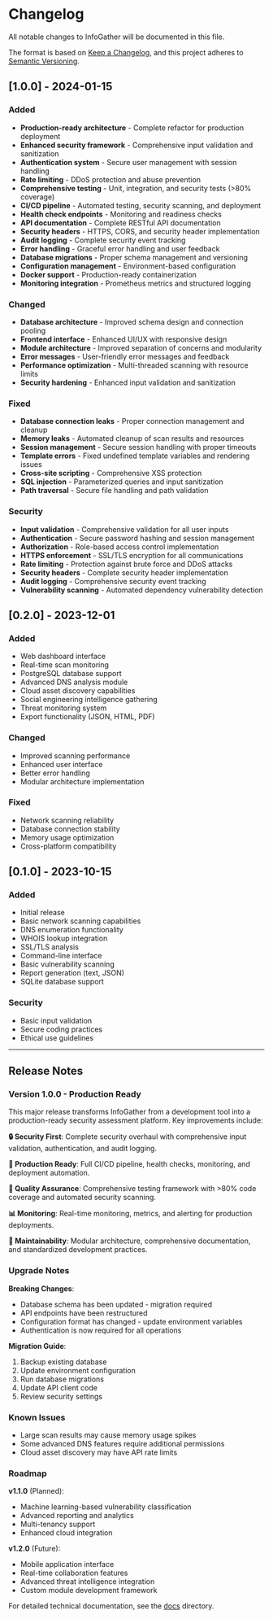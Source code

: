 
# Changelog

All notable changes to InfoGather will be documented in this file.

The format is based on [Keep a Changelog](https://keepachangelog.com/en/1.0.0/),
and this project adheres to [Semantic Versioning](https://semver.org/spec/v2.0.0.html).

## [1.0.0] - 2024-01-15

### Added
- **Production-ready architecture** - Complete refactor for production deployment
- **Enhanced security framework** - Comprehensive input validation and sanitization
- **Authentication system** - Secure user management with session handling
- **Rate limiting** - DDoS protection and abuse prevention
- **Comprehensive testing** - Unit, integration, and security tests (>80% coverage)
- **CI/CD pipeline** - Automated testing, security scanning, and deployment
- **Health check endpoints** - Monitoring and readiness checks
- **API documentation** - Complete RESTful API documentation
- **Security headers** - HTTPS, CORS, and security header implementation
- **Audit logging** - Complete security event tracking
- **Error handling** - Graceful error handling and user feedback
- **Database migrations** - Proper schema management and versioning
- **Configuration management** - Environment-based configuration
- **Docker support** - Production-ready containerization
- **Monitoring integration** - Prometheus metrics and structured logging

### Changed
- **Database architecture** - Improved schema design and connection pooling
- **Frontend interface** - Enhanced UI/UX with responsive design
- **Module architecture** - Improved separation of concerns and modularity
- **Error messages** - User-friendly error messages and feedback
- **Performance optimization** - Multi-threaded scanning with resource limits
- **Security hardening** - Enhanced input validation and sanitization

### Fixed
- **Database connection leaks** - Proper connection management and cleanup
- **Memory leaks** - Automated cleanup of scan results and resources
- **Session management** - Secure session handling with proper timeouts
- **Template errors** - Fixed undefined template variables and rendering issues
- **Cross-site scripting** - Comprehensive XSS protection
- **SQL injection** - Parameterized queries and input sanitization
- **Path traversal** - Secure file handling and path validation

### Security
- **Input validation** - Comprehensive validation for all user inputs
- **Authentication** - Secure password hashing and session management
- **Authorization** - Role-based access control implementation
- **HTTPS enforcement** - SSL/TLS encryption for all communications
- **Rate limiting** - Protection against brute force and DDoS attacks
- **Security headers** - Complete security header implementation
- **Audit logging** - Comprehensive security event tracking
- **Vulnerability scanning** - Automated dependency vulnerability detection

## [0.2.0] - 2023-12-01

### Added
- Web dashboard interface
- Real-time scan monitoring
- PostgreSQL database support
- Advanced DNS analysis module
- Cloud asset discovery capabilities
- Social engineering intelligence gathering
- Threat monitoring system
- Export functionality (JSON, HTML, PDF)

### Changed
- Improved scanning performance
- Enhanced user interface
- Better error handling
- Modular architecture implementation

### Fixed
- Network scanning reliability
- Database connection stability
- Memory usage optimization
- Cross-platform compatibility

## [0.1.0] - 2023-10-15

### Added
- Initial release
- Basic network scanning capabilities
- DNS enumeration functionality
- WHOIS lookup integration
- SSL/TLS analysis
- Command-line interface
- Basic vulnerability scanning
- Report generation (text, JSON)
- SQLite database support

### Security
- Basic input validation
- Secure coding practices
- Ethical use guidelines

---

## Release Notes

### Version 1.0.0 - Production Ready

This major release transforms InfoGather from a development tool into a production-ready security assessment platform. Key improvements include:

**🔒 Security First**: Complete security overhaul with comprehensive input validation, authentication, and audit logging.

**🚀 Production Ready**: Full CI/CD pipeline, health checks, monitoring, and deployment automation.

**🧪 Quality Assurance**: Comprehensive testing framework with >80% code coverage and automated security scanning.

**📊 Monitoring**: Real-time monitoring, metrics, and alerting for production deployments.

**🔄 Maintainability**: Modular architecture, comprehensive documentation, and standardized development practices.

### Upgrade Notes

**Breaking Changes**:
- Database schema has been updated - migration required
- API endpoints have been restructured
- Configuration format has changed - update environment variables
- Authentication is now required for all operations

**Migration Guide**:
1. Backup existing database
2. Update environment configuration
3. Run database migrations
4. Update API client code
5. Review security settings

### Known Issues

- Large scan results may cause memory usage spikes
- Some advanced DNS features require additional permissions
- Cloud asset discovery may have API rate limits

### Roadmap

**v1.1.0** (Planned):
- Machine learning-based vulnerability classification
- Advanced reporting and analytics
- Multi-tenancy support
- Enhanced cloud integration

**v1.2.0** (Future):
- Mobile application interface
- Real-time collaboration features
- Advanced threat intelligence integration
- Custom module development framework

For detailed technical documentation, see the [docs](docs/) directory.
